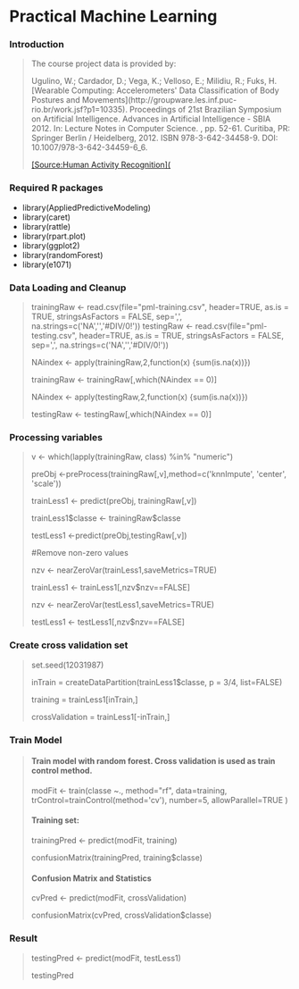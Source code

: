 <h1>Practical Machine Learning</h1>


<h3>Introduction</h3>
<blockquote>
<p>The course project data is provided by:</p>




<p>Ugulino, W.; Cardador, D.; Vega, K.; Velloso, E.; Milidiu, R.; Fuks, H. [Wearable Computing: Accelerometers' Data Classification of Body Postures and Movements](http://groupware.les.inf.puc-rio.br/work.jsf?p1=10335). Proceedings of 21st Brazilian Symposium on Artificial Intelligence. Advances in Artificial Intelligence - SBIA 2012. In: Lecture Notes in Computer Science. , pp. 52-61. Curitiba, PR: Springer Berlin / Heidelberg, 2012. ISBN 978-3-642-34458-9. DOI: 10.1007/978-3-642-34459-6_6. </p>

<p>
<a href="http://groupware.les.inf.puc-rio.br/har">[Source:Human Activity Recognition](</a></p>


</blockquote>

<h3>Required R packages</h3>

<ul>
	<li>library(AppliedPredictiveModeling)</li>
	<li>library(caret)</li>
	<li>library(rattle)</li>
	<li>library(rpart.plot)</li>
	<li>library(ggplot2)</li>
	<li>library(randomForest)</li>
	<li>library(e1071)</li>
</ul>

<h3>Data Loading and Cleanup</h3>
<blockquote>
<p>trainingRaw <- read.csv(file="pml-training.csv", header=TRUE, as.is = TRUE, stringsAsFactors = FALSE, sep=',', na.strings=c('NA','','#DIV/0!'))
testingRaw <- read.csv(file="pml-testing.csv", header=TRUE, as.is = TRUE, stringsAsFactors = FALSE, sep=',', na.strings=c('NA','','#DIV/0!'))
</p>

<p>NAindex <- apply(trainingRaw,2,function(x) {sum(is.na(x))}) </p>
<p>trainingRaw <- trainingRaw[,which(NAindex == 0)]</p>
<p>NAindex <- apply(testingRaw,2,function(x) {sum(is.na(x))}) </p>
<p>testingRaw <- testingRaw[,which(NAindex == 0)]</p>

</blockquote>

<h3>Processing variables</h3>
<blockquote>

<p>v <- which(lapply(trainingRaw, class) %in% "numeric")</p>
<p>preObj <-preProcess(trainingRaw[,v],method=c('knnImpute', 'center', 'scale'))</p>
<p>trainLess1 <- predict(preObj, trainingRaw[,v])</p>
<p>trainLess1$classe <- trainingRaw$classe</p>
<p>testLess1 <-predict(preObj,testingRaw[,v])</p>

#Remove non-zero values
<p>nzv <- nearZeroVar(trainLess1,saveMetrics=TRUE)</p>
<p>trainLess1 <- trainLess1[,nzv$nzv==FALSE]</p>
<p>nzv <- nearZeroVar(testLess1,saveMetrics=TRUE)</p>
<p>testLess1 <- testLess1[,nzv$nzv==FALSE]</p>
</blockquote>

<h3>Create cross validation set</h3>
<blockquote>
<p>set.seed(12031987)</p>
<p>inTrain = createDataPartition(trainLess1$classe, p = 3/4, list=FALSE)</p>
<p>training = trainLess1[inTrain,]</p>
<p>crossValidation = trainLess1[-inTrain,]</p>
</blockquote>

<h3>Train Model</h3>
<blockquote>
<h4>Train model with random forest. Cross validation is used as train control method.</h4>
<p>modFit <- train(classe ~., method="rf", data=training, trControl=trainControl(method='cv'), number=5, allowParallel=TRUE )</p>

<h4>Training set:</h4>
<p>trainingPred <- predict(modFit, training)</p>
<p>confusionMatrix(trainingPred, training$classe)</p>

<h4>Confusion Matrix and Statistics</h4>
<p>cvPred <- predict(modFit, crossValidation)</p>
<p>confusionMatrix(cvPred, crossValidation$classe)</p>

</blockquote>
<h3>Result</h3>
<blockquote>
<p>testingPred <- predict(modFit, testLess1)</p>
<p>testingPred</p>
</blockquote>

